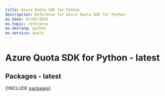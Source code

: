 ```yaml
---
title: Azure Quota SDK for Python
description: Reference for Azure Quota SDK for Python
ms.date: 07/03/2025
ms.topic: reference
ms.devlang: python
ms.service: quota
---
```

# Azure Quota SDK for Python - latest
## Packages - latest
[!INCLUDE [packages](quota-index.md)]